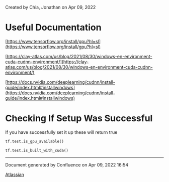 Created by Chia, Jonathan on Apr 09, 2022

# Useful Documentation

[https://www.tensorflow.org/install/gpu?hl=sl](https://www.tensorflow.org/install/gpu?hl=sl)

[https://clay-atlas.com/us/blog/2021/08/30/windows-en-environment-cuda-cudnn-environment/](https://clay-atlas.com/us/blog/2021/08/30/windows-en-environment-cuda-cudnn-environment/)

[https://docs.nvidia.com/deeplearning/cudnn/install-guide/index.html#installwindows](https://docs.nvidia.com/deeplearning/cudnn/install-guide/index.html#installwindows)

# Checking If Setup Was Successful

If you have successfully set it up these will return true

```python
tf.test.is_gpu_available()

tf.test.is_built_with_cuda()
```

---
Document generated by Confluence on Apr 09, 2022 16:54

[Atlassian](http://www.atlassian.com/)
